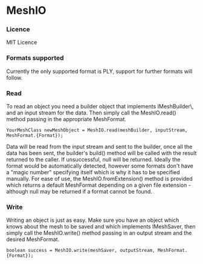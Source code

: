 # MeshIO
<h3>Licence</h3>
MIT Licence

<h3>Formats supported</h3>
Currently the only supported format is PLY, support for further formats will follow.


<h3>Read</h3>
To read an object you need a builder object that implements IMeshBuilder\<YourMeshClass\>, and an input stream for the data. Then simply call the MeshIO.read() method passing in the appropriate MeshFormat.

    YourMeshClass newMeshObject = MeshIO.read(meshBuilder, inputStream, MeshFormat.{Format});

Data will be read from the input stream and sent to the builder, once all the data has been sent, the builder's build() method will be called with the result returned to the caller. If unsuccessful, null will be returned.
Ideally the format would be automatically detected, however some formats don't have a "magic number" specifying itself which is why it has to be specified manually. For ease of use, the MeshIO.fromExtension() method is provided which returns a default MeshFormat depending on a given file extension - although null may be returned if a format cannot be found.

<h3>Write</h3>
Writing an object is just as easy. Make sure you have an object which knows about the mesh to be saved and which implements IMeshSaver, then simply call the MeshIO.write() method passing in an output stream and the desired MeshFormat.

    boolean success = MeshIO.write(meshSaver, outputStream, MeshFormat.{Format});
